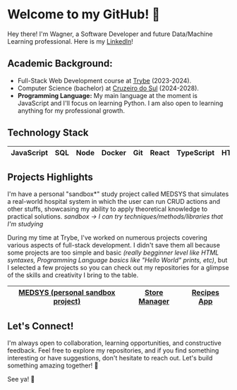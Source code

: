 # Welcome to my GitHub! 👋

  Hey there! I'm Wagner, a Software Developer and future Data/Machine Learning professional. Here is my [LinkedIn](https://www.linkedin.com/in/wagnerlopesbr/)!

## **Academic Background:**
- Full-Stack Web Development course at [Trybe](https://www.betrybe.com/) (2023-2024).
- Computer Science (bachelor) at [Cruzeiro do Sul](https://www.cruzeirodosulvirtual.com.br/) (2024-2028).
- **Programming Language:** My main language at the moment is JavaScript and I'll focus on learning Python. I am also open to learning anything for my professional growth.


## **Technology Stack**
<div>
  <table>
    <thead>
      <tr>
        <th>JavaScript</th>
        <th>SQL</th>
        <th>Node</th>
        <th>Docker</th>
        <th>Git</th>
        <th>React</th>
        <th>TypeScript</th>
        <th>HTML</th>
        <th>CSS</th>
      </tr>
    </thead>
  </table>
</div>



## **Projects Highlights**
  I'm have a personal "sandbox*" study project called MEDSYS that simulates a real-world hospital system in which the user can run CRUD actions and other stuffs, showcasing my ability to apply theoretical knowledge to practical solutions. *sandbox -> I can try techniques/methods/libraries that I'm studying*

  During my time at Trybe, I've worked on numerous projects covering various aspects of full-stack development. I didn't save them all because some projects are too simple and basic *(really begginner level like HTML syntaxes, Programming Language basics like "Hello World" prints, etc)*, but I selected a few projects so you can check out my repositories for a glimpse of the skills and creativity I bring to the table.
<div>
  <table>
    <thead>
      <tr>
        <th><a href="https://github.com/wagnerlopesbr/MEDSYS">MEDSYS (personal sandbox project)</a></th>
        <th><a href="https://github.com/wagnerlopesbr/project-store-manager">Store Manager</a></th>
        <th><a href="https://github.com/wagnerlopesbr/project-recipes-app">Recipes App</a></th>
      </tr>
    </thead>
  </table>
</div>

## Let's Connect!
I'm always open to collaboration, learning opportunities, and constructive feedback. Feel free to explore my repositories, and if you find something interesting or have suggestions, don't hesitate to reach out. Let's build something amazing together! 🚀

See ya! 🌟
